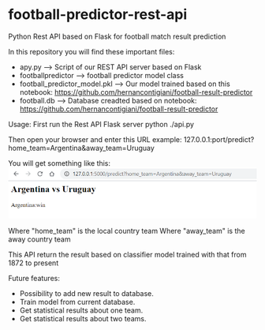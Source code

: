 # football-predictor-rest-api

Python Rest API based on Flask for football match result prediction

In this repository you will find these important files:
- apy.py --> Script of our REST API server based on Flask
- footballpredictor --> football predictor model class
- football_predictor_model.pkl --> Our model trained based on this notebook:
     https://github.com/hernancontigiani/football-result-predictor
- football.db --> Database creadted based on notebook:
     https://github.com/hernancontigiani/football-result-predictor

Usage:
First run the Rest API Flask server
python ./api.py

Then open your browser and enter this URL example:
127.0.0.1:port/predict?home_team=Argentina&away_team=Uruguay

You will get something like this:
![ANFIS training](/images/test.png)

Where "home_team" is the local country team
Where "away_team" is the away country team

This API return the result based on classifier model trained with that from 1872 to present

Future features:
- Possibility to add new result to database.
- Train model from current database.
- Get statistical results about one team.
- Get statistical results about two teams.

